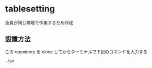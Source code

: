 # tablesetting

全員が同じ環境で作業するため作成

## 設置方法

この repository を clone してからターミナルで下記のコマンドを入力する

```bash
./go
```